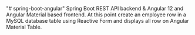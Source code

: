 "# spring-boot-angular" 
Spring Boot REST API backend & Angular 12 and Angular Material based frontend.
At this point create an employee row in a MySQL database table using Reactive Form and displays all row
on Angular Material Table.
